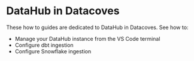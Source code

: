# DataHub in Datacoves 

These how to guides are dedicated to DataHub in Datacoves. See how to:

- Manage your DataHub instance from the VS Code terminal
- Configure dbt ingestion
- Configure Snowflake ingestion
